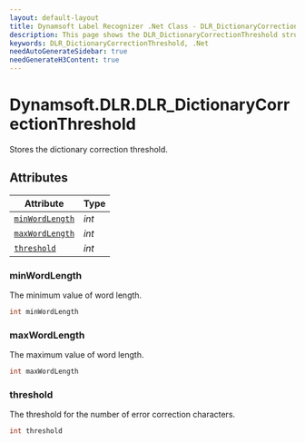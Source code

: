 ```yaml
---
layout: default-layout
title: Dynamsoft Label Recognizer .Net Class - DLR_DictionaryCorrectionThreshold
description: This page shows the DLR_DictionaryCorrectionThreshold struct of Dynamsoft Label Recognizer for .Net Language.
keywords: DLR_DictionaryCorrectionThreshold, .Net
needAutoGenerateSidebar: true
needGenerateH3Content: true
---
```



# Dynamsoft.DLR.DLR_DictionaryCorrectionThreshold
Stores the dictionary correction threshold.

## Attributes
  
| Attribute | Type |
|---------- | ---- |
| [`minWordLength`](#minwordlength) | *int* |
| [`maxWordLength`](#maxwordlength) | *int* |
| [`threshold`](#threshold) | *int* |


### minWordLength
The minimum value of word length.
```csharp
int minWordLength
```

### maxWordLength
The maximum value of word length.
```csharp
int maxWordLength
```

### threshold
The threshold for the number of error correction characters.
```csharp
int threshold
```
